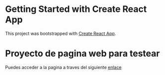 # Getting Started with Create React App

This project was bootstrapped with [Create React App](https://github.com/facebook/create-react-app).

# Proyecto de pagina web para testear
Puedes acceder a la pagina a traves del siguiente [enlace](manuelsaguilera.github.io)